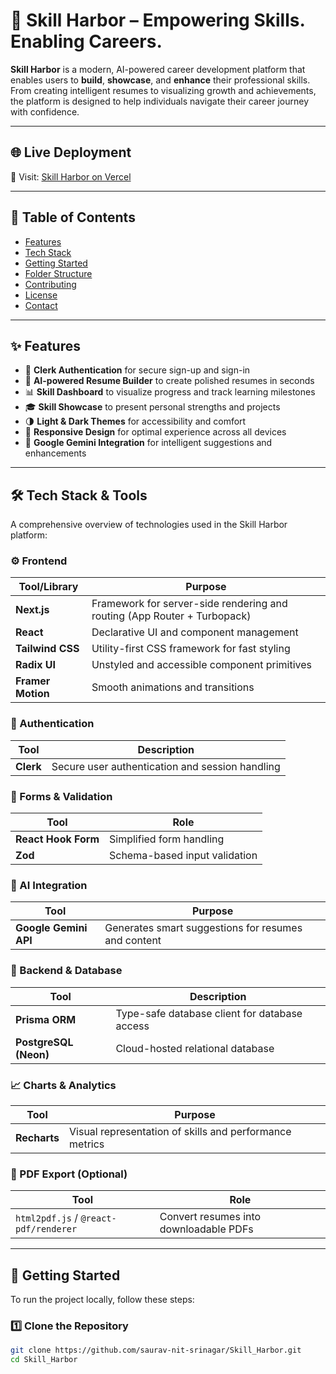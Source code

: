 # 🌟 Skill Harbor – Empowering Skills. Enabling Careers.

**Skill Harbor** is a modern, AI-powered career development platform that enables users to **build**, **showcase**, and **enhance** their professional skills. From creating intelligent resumes to visualizing growth and achievements, the platform is designed to help individuals navigate their career journey with confidence.

---

## 🌐 Live Deployment

🔗 Visit: [Skill Harbor on Vercel](https://skill-harbor.vercel.app)

---

## 📌 Table of Contents

- [Features](#features)
- [Tech Stack](#tech-stack)
- [Getting Started](#getting-started)
- [Folder Structure](#folder-structure)
- [Contributing](#contributing)
- [License](#license)
- [Contact](#contact)

---

## ✨ Features

- 🔐 **Clerk Authentication** for secure sign-up and sign-in
- 🧠 **AI-powered Resume Builder** to create polished resumes in seconds
- 📊 **Skill Dashboard** to visualize progress and track learning milestones
- 🎓 **Skill Showcase** to present personal strengths and projects
- 🌗 **Light & Dark Themes** for accessibility and comfort
- 📱 **Responsive Design** for optimal experience across all devices
- 🤖 **Google Gemini Integration** for intelligent suggestions and enhancements

---

## 🛠️ Tech Stack & Tools

A comprehensive overview of technologies used in the Skill Harbor platform:

### ⚙️ Frontend

| Tool/Library          | Purpose                                                       |
|-----------------------|---------------------------------------------------------------|
| **Next.js**           | Framework for server-side rendering and routing (App Router + Turbopack) |
| **React**             | Declarative UI and component management                       |
| **Tailwind CSS**      | Utility-first CSS framework for fast styling                  |
| **Radix UI**          | Unstyled and accessible component primitives                  |
| **Framer Motion**     | Smooth animations and transitions                             |

### 🔐 Authentication

| Tool     | Description                                  |
|----------|----------------------------------------------|
| **Clerk** | Secure user authentication and session handling |

### 📄 Forms & Validation

| Tool               | Role                                          |
|--------------------|-----------------------------------------------|
| **React Hook Form**| Simplified form handling                      |
| **Zod**            | Schema-based input validation                 |

### 🤖 AI Integration

| Tool                | Purpose                                     |
|---------------------|---------------------------------------------|
| **Google Gemini API** | Generates smart suggestions for resumes and content |

### 💾 Backend & Database

| Tool               | Description                                   |
|--------------------|-----------------------------------------------|
| **Prisma ORM**     | Type-safe database client for database access |
| **PostgreSQL (Neon)** | Cloud-hosted relational database             |

### 📈 Charts & Analytics

| Tool         | Purpose                                           |
|--------------|---------------------------------------------------|
| **Recharts** | Visual representation of skills and performance metrics |

### 📄 PDF Export (Optional)

| Tool                            | Role                           |
|---------------------------------|--------------------------------|
| `html2pdf.js` / `@react-pdf/renderer` | Convert resumes into downloadable PDFs |

---

## 🚀 Getting Started

To run the project locally, follow these steps:

### 1️⃣ Clone the Repository

```bash
git clone https://github.com/saurav-nit-srinagar/Skill_Harbor.git
cd Skill_Harbor
